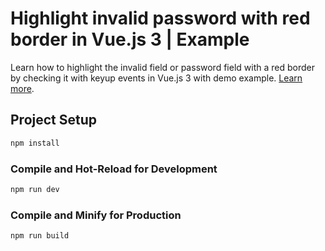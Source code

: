 # Highlight invalid password with red border in Vue.js 3 | Example

Learn how to highlight the invalid field or password field with a red border by checking it with keyup events in Vue.js 3 with demo example. [Learn more](https://www.nightprogrammer.com/vue-js/highlight-invalid-password-with-red-border-in-vue-js-3-example).

## Project Setup

```sh
npm install
```

### Compile and Hot-Reload for Development

```sh
npm run dev
```

### Compile and Minify for Production

```sh
npm run build
```
